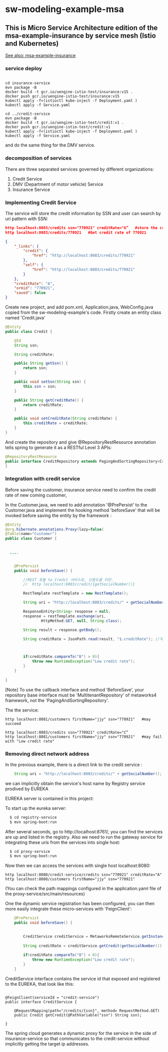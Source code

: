 # sw-modeling-example-msa

## This is Micro Service Architecture edition of the msa-example-insurance by service mesh (Istio and Kubernetes)

[See also:  msa-example-insurance](https://github.com/TheOpenCloudEngine/msa-example-insurance)

### service deploy

```

cd insurance-service
mvn package -B
docker build -t gcr.io/uengine-istio-test/insurance:v15 .
docker push gcr.io/uengine-istio-test/insurance:v15
kubectl apply -f<(istioctl kube-inject -f Deployment.yaml )
kubectl apply -f Service.yaml

cd ../credit-service
mvn package -B
docker build -t gcr.io/uengine-istio-test/credit:v1 .
docker push gcr.io/uengine-istio-test/credit:v1
kubectl apply -f<(istioctl kube-inject -f Deployment.yaml )
kubectl apply -f Service.yaml

```

and do the same thing for the DMV service.

### decomposition of services

There are three separated services governed by different organizations:

1. Credit Service
2. DMV (Department of motor vehicle) Service
3. Insurance Service

### Implementing Credit Service

The service will store the credit information by SSN and user can search by uri pattern with SSN:
```json
http localhost:8083/credits ssn="770921" creditRate="A”   #store the credit rate for SSN: 770921
http localhost:8083/credits/770921   #Get credit rate of 770921   

{
    "_links": {
        "credit": {
            "href": "http://localhost:8083/credits/770921"
        }, 
        "self": {
            "href": "http://localhost:8083/credits/770921"
        }
    }, 
    "creditRate": "A", 
    "ormid": "770921", 
    "saved": false
}

```

Create new project, and add pom.xml, Application.java, WebConfig.java copied from the sw-modeling-example's code. 
Firstly create an entity class named 'Credit.java'

```java
@Entity
public class Credit {

    @Id
    String ssn;

    String creditRate;

    public String getSsn() {
        return ssn;
    }

    public void setSsn(String ssn) {
        this.ssn = ssn;
    }

    public String getCreditRate() {
        return creditRate;
    }

    public void setCreditRate(String creditRate) {
        this.creditRate = creditRate;
    }
}
```

And create the repository and give @RepositoryRestResource annotation tells spring to generate it as a RESTful Level 3 APIs:

```java
@RepositoryRestResource
public interface CreditRepository extends PagingAndSortingRepository<Credit, String>{
}
```

### Integration with credit service

Before saving the customer, insurance service need to confirm the credit rate of new coming customer, 

In the Customer.java, we need to add annotation '@PrePersist' to the Customer.java and implement the hooking method 'beforeSave' that will be invoked before saving the entity by the framework :

```java
@Entity
@org.hibernate.annotations.Proxy(lazy=false)
@Table(name="Customer")
public class Customer {
  
  
  ....


	@PrePersist
	public void beforeSave() {

		//REST 호출 to Credit 서비스로, 신용도를 리턴.
		//  http localhost:8083/credit/{getSocialNumber()}

		RestTemplate restTemplate = new RestTemplate();

		String uri = "http://localhost:8083/credits/" + getSocialNumber(); //registry 얻어

		ResponseEntity<String> response = null;
		response = restTemplate.exchange(uri,
				HttpMethod.GET, null, String.class);

		String result = response.getBody();

		String creditRate = JsonPath.read(result, "$.creditRate"); //직접적 msg 파싱 없앨



		if(creditRate.compareTo("B") > 0){
			throw new RuntimeException("Low credit rate");
		}
	}
  
}
```

[Note] To use the callback interface and method 'BeforeSave', your repository base interface must be 'MultitenantRepository' of metaworks4 framework, not the 'PagingAndSortingRepository'.

The the service:
```
http localhost:8081/customers firstName="jjy" ssn="770921"   #may succeed

http localhost:8083/credits ssn="770921" creditRate="C”
http localhost:8081/customers firstName="jjy" ssn="770921"   #may fail with "Low credit rate"

```


### Removing direct network address

In the previous example, there is a direct link to the credit service :

```java
	String uri = "http://localhost:8083/credits/" + getSocialNumber();

```

we can implicitly obtain the service's host name by Registry service prodived by EUREKA

EUREKA server is contained in this project:

To start up the eureka server:

```bash
  $ cd registry-service
  $ mvn spring-boot:run
```

After several seconds, go to http://localhost:8761/, you can find the services are up and listed in the registry.
Also we need to run the gateway service for integrating these uris from the services into single host:

```bash
  $ cd proxy-service
  $ mvn spring-boot:run
```

Now then we can access the services with single host localhost:8080:

```
http localhost:8080/credit-service/credits ssn="770921" creditRate="A"
http localhost:8080/customers firstName="jjy" ssn="770921"  

```

(You can check the path mappings configured in the application.yaml file of the proxy-service/src/main/resources)

One the dynamic service registration has been configured, you can then more easily integrate these micro-services with 'FeignClient':


```java
	@PrePersist
	public void beforeSave() {

		
		CreditService creditService = MetaworksRemoteService.getInstance().getBeanFactory().getBean(CreditService.class);
		
		String creditRate = creditService.getCredit(getSocialNumber()).getCreditRate();
		
		if(creditRate.compareTo("B") > 0){
			throw new RuntimeException("Low credit rate");
		}
	}

```

CreditService interface contains the service id that exposed and registered to the EUREKA, that look like this:
```

@FeignClient(serviceId = "credit-service")
public interface CreditService {

    @RequestMapping(path="/credits/{ssn}", method= RequestMethod.GET)
    public Credit getCredit(@PathVariable("ssn") String ssn);

}

```

The spring cloud generates a dynamic proxy for the service in the side of insurance-service so that communicates to the credit-service without implicitly getting the target ip addresses.
